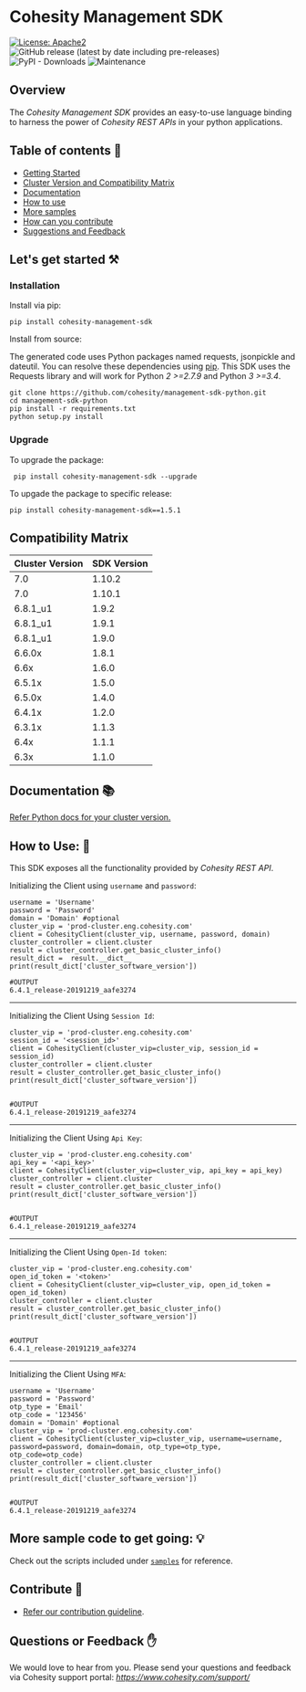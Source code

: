 Cohesity Management SDK
=================
[![License: Apache2](https://img.shields.io/hexpm/l/plug.svg)](https://github.com/cohesity/management-sdk-python/blob/master/LICENSE)
![GitHub release (latest by date including pre-releases)](https://img.shields.io/github/v/release/cohesity/management-sdk-python?include_prereleases)
![PyPI - Downloads](https://img.shields.io/pypi/dm/cohesity_management_sdk)
![Maintenance](https://img.shields.io/maintenance/yes/2024)
## Overview

The *Cohesity Management SDK*  provides an easy-to-use language binding to
harness the power of *Cohesity REST APIs* in your python applications.

## Table of contents :scroll:

 - [Getting Started](#get-started)
 - [Cluster Version and Compatibility Matrix](#compatibility-matrix)
 - [Documentation](#documentation)
 - [How to use](#howto)
 - [More samples](#sample)
 - [How can you contribute](#contribute)
 - [Suggestions and Feedback](#suggest)
 

## <a name="get-started"></a> Let's get started :hammer_and_pick:

### Installation

Install via pip:
```
pip install cohesity-management-sdk
```

Install from source:

The generated code uses Python packages named requests, jsonpickle and dateutil.
You can resolve these dependencies using [pip](https://pip.pypa.io/en/stable/).
This SDK uses the Requests library and will work for Python *2 >=2.7.9*
and Python *3 >=3.4*.
```
git clone https://github.com/cohesity/management-sdk-python.git
cd management-sdk-python
pip install -r requirements.txt
python setup.py install
```

### Upgrade

To upgrade the package:

```
 pip install cohesity-management-sdk --upgrade
```

To upgade the package to specific release:

```
pip install cohesity-management-sdk==1.5.1
```
## <a name="compatibility-matrix"></a> Compatibility Matrix

|Cluster Version| SDK Version|
|---|--|
|7.0|1.10.2|
|7.0|1.10.1|
|6.8.1_u1|1.9.2|
|6.8.1_u1|1.9.1|
|6.8.1_u1|1.9.0|
|6.6.0x|1.8.1|
|6.6x| 1.6.0|
|6.5.1x|1.5.0|
|6.5.0x|1.4.0|
|6.4.1x|1.2.0|
|6.3.1x|1.1.3|
|6.4x|1.1.1|
|6.3x|1.1.0|


## <a name="documentation"></a> Documentation :books:

<a href="https://developer.cohesity.com/versions.html">Refer Python docs for your cluster version. </a>

## <a name="howto"></a> How to Use: :mag_right:

This SDK exposes all the functionality provided by *Cohesity REST API*.

Initializing the Client using `username` and `password`:
```
username = 'Username'
password = 'Password'
domain = 'Domain' #optional
cluster_vip = 'prod-cluster.eng.cohesity.com'
client = CohesityClient(cluster_vip, username, password, domain)
cluster_controller = client.cluster
result = cluster_controller.get_basic_cluster_info()
result_dict =  result.__dict__
print(result_dict['cluster_software_version'])

#OUTPUT
6.4.1_release-20191219_aafe3274
```
---

Initializing the Client Using `Session Id`:
```
cluster_vip = 'prod-cluster.eng.cohesity.com'
session_id = '<session_id>'
client = CohesityClient(cluster_vip=cluster_vip, session_id = session_id)
cluster_controller = client.cluster
result = cluster_controller.get_basic_cluster_info()
print(result_dict['cluster_software_version'])


#OUTPUT
6.4.1_release-20191219_aafe3274
```
---
Initializing the Client Using `Api Key`:
```
cluster_vip = 'prod-cluster.eng.cohesity.com'
api_key = '<api_key>'
client = CohesityClient(cluster_vip=cluster_vip, api_key = api_key)
cluster_controller = client.cluster
result = cluster_controller.get_basic_cluster_info()
print(result_dict['cluster_software_version'])


#OUTPUT
6.4.1_release-20191219_aafe3274
```
---
Initializing the Client Using `Open-Id token`:
```
cluster_vip = 'prod-cluster.eng.cohesity.com'
open_id_token = '<token>'
client = CohesityClient(cluster_vip=cluster_vip, open_id_token = open_id_token)
cluster_controller = client.cluster
result = cluster_controller.get_basic_cluster_info()
print(result_dict['cluster_software_version'])


#OUTPUT
6.4.1_release-20191219_aafe3274
```
---
Initializing the Client Using `MFA`:
```
username = 'Username'
password = 'Password'
otp_type = 'Email'
otp_code = '123456'
domain = 'Domain' #optional
cluster_vip = 'prod-cluster.eng.cohesity.com'
client = CohesityClient(cluster_vip=cluster_vip, username=username, password=password, domain=domain, otp_type=otp_type, otp_code=otp_code)
cluster_controller = client.cluster
result = cluster_controller.get_basic_cluster_info()
print(result_dict['cluster_software_version'])


#OUTPUT
6.4.1_release-20191219_aafe3274
```

## <a name="sample"></a> More sample code to get going: :bulb:

Check out the scripts included under [`samples`](./samples) for reference.

## <a name="contribute"></a> Contribute :handshake:

* [Refer our contribution guideline](./CONTRIBUTING.md).


## <a name ="suggest"></a> Questions or Feedback :raised_hand:

We would love to hear from you. Please send your questions and feedback via Cohesity support portal: *https://www.cohesity.com/support/*
